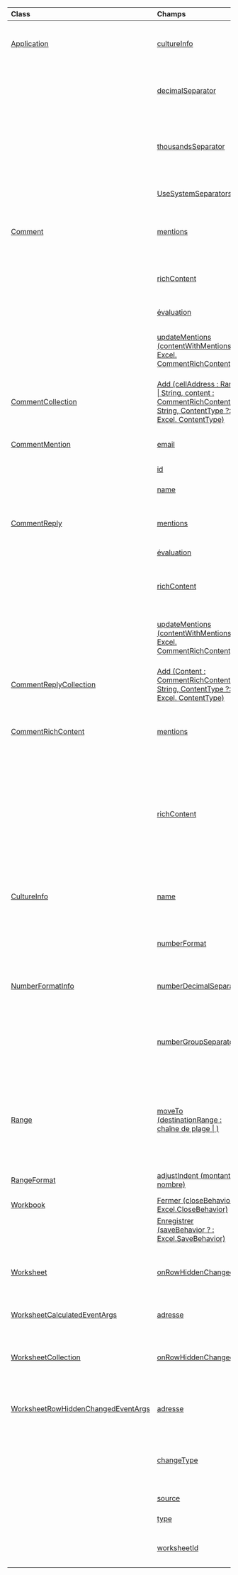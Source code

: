 | Class | Champs | Description |
|:---|:---|:---|
|[Application](/javascript/api/excel/excel.application)|[cultureInfo](/javascript/api/excel/excel.application#cultureinfo)|Fournit des informations basées sur les paramètres de culture système actuels.|
||[decimalSeparator](/javascript/api/excel/excel.application#decimalseparator)|Obtient la chaîne utilisée comme séparateur décimal pour les valeurs numériques.|
||[thousandsSeparator](/javascript/api/excel/excel.application#thousandsseparator)|Obtient la chaîne utilisée pour séparer les groupes de chiffres à gauche du séparateur décimal pour les valeurs numériques.|
||[UseSystemSeparators,](/javascript/api/excel/excel.application#usesystemseparators)|Indique si les séparateurs système d’Excel sont activés.|
|[Comment](/javascript/api/excel/excel.comment)|[mentions](/javascript/api/excel/excel.comment#mentions)|Obtient les entités (par exemple, les personnes) mentionnées dans les commentaires.|
||[richContent](/javascript/api/excel/excel.comment#richcontent)|Obtient le contenu de commentaire enrichi (par exemple, mentions dans les commentaires).|
||[évaluation](/javascript/api/excel/excel.comment#resolved)|État du fil de commentaire.|
||[updateMentions (contentWithMentions : Excel. CommentRichContent)](/javascript/api/excel/excel.comment#updatementions-contentwithmentions-)|Met à jour le contenu de commentaire avec une chaîne spécialement mise en forme et une liste de mentions.|
|[CommentCollection](/javascript/api/excel/excel.commentcollection)|[Add (cellAddress : Range \| String, content : CommentRichContent \| String, ContentType ?: Excel. ContentType)](/javascript/api/excel/excel.commentcollection#add-celladdress--content--contenttype-)|Crée un nouveau commentaire avec le contenu donné sur la cellule donnée.|
|[CommentMention](/javascript/api/excel/excel.commentmention)|[email](/javascript/api/excel/excel.commentmention#email)|Adresse de messagerie de l’entité mentionnée dans Comment.|
||[id](/javascript/api/excel/excel.commentmention#id)|ID de l’entité.|
||[name](/javascript/api/excel/excel.commentmention#name)|Nom de l’entité mentionnée dans Comment.|
|[CommentReply](/javascript/api/excel/excel.commentreply)|[mentions](/javascript/api/excel/excel.commentreply#mentions)|Entités (par exemple, les personnes) mentionnées dans les commentaires.|
||[évaluation](/javascript/api/excel/excel.commentreply#resolved)|État de la réponse de commentaire.|
||[richContent](/javascript/api/excel/excel.commentreply#richcontent)|Contenu de commentaire enrichi (par exemple, mentions dans les commentaires).|
||[updateMentions (contentWithMentions : Excel. CommentRichContent)](/javascript/api/excel/excel.commentreply#updatementions-contentwithmentions-)|Met à jour le contenu de commentaire avec une chaîne spécialement mise en forme et une liste de mentions.|
|[CommentReplyCollection](/javascript/api/excel/excel.commentreplycollection)|[Add (Content : CommentRichContent \| String, ContentType ?: Excel. ContentType)](/javascript/api/excel/excel.commentreplycollection#add-content--contenttype-)|Crée une réponse à un commentaire pour un commentaire.|
|[CommentRichContent](/javascript/api/excel/excel.commentrichcontent)|[mentions](/javascript/api/excel/excel.commentrichcontent#mentions)|Tableau contenant toutes les entités (par exemple, les personnes) mentionnées dans le commentaire.|
||[richContent](/javascript/api/excel/excel.commentrichcontent#richcontent)|Spécifie le contenu enrichi du commentaire (par exemple, le contenu du commentaire avec des mentions, la première entité mentionnée a un attribut ID de 0 et la deuxième entité mentionnée a un attribut ID égal à 1).|
|[CultureInfo](/javascript/api/excel/excel.cultureinfo)|[name](/javascript/api/excel/excel.cultureinfo#name)|Obtient le nom de la culture au format languagecode2-Country/regioncode2 (par exemple, « zh-CN » ou « en-US »).|
||[numberFormat](/javascript/api/excel/excel.cultureinfo#numberformat)|Définit le format d’affichage des nombres approprié pour la culture.|
|[NumberFormatInfo](/javascript/api/excel/excel.numberformatinfo)|[numberDecimalSeparator](/javascript/api/excel/excel.numberformatinfo#numberdecimalseparator)|Obtient la chaîne utilisée comme séparateur décimal pour les valeurs numériques.|
||[numberGroupSeparator](/javascript/api/excel/excel.numberformatinfo#numbergroupseparator)|Obtient la chaîne utilisée pour séparer les groupes de chiffres à gauche du séparateur décimal pour les valeurs numériques.|
|[Range](/javascript/api/excel/excel.range)|[moveTo (destinationRange : chaîne de plage \| )](/javascript/api/excel/excel.range#moveto-destinationrange-)|Déplace les valeurs de cellule, la mise en forme et les formules de la plage actuelle à la plage de destination, en remplaçant les anciennes informations de ces cellules.|
|[RangeFormat](/javascript/api/excel/excel.rangeformat)|[adjustIndent (montant : nombre)](/javascript/api/excel/excel.rangeformat#adjustindent-amount-)|Ajuste la mise en retrait de la plage de mise en forme.|
|[Workbook](/javascript/api/excel/excel.workbook)|[Fermer (closeBehavior ? : Excel.CloseBehavior)](/javascript/api/excel/excel.workbook#close-closebehavior-)|Fermer le classeur actif.|
||[Enregistrer (saveBehavior ? : Excel.SaveBehavior)](/javascript/api/excel/excel.workbook#save-savebehavior-)|Enregistrer le classeur actif.|
|[Worksheet](/javascript/api/excel/excel.worksheet)|[onRowHiddenChanged](/javascript/api/excel/excel.worksheet#onrowhiddenchanged)|Survient lorsque l’état masqué d’une ou plusieurs lignes a été modifié sur une feuille de calcul spécifique.|
|[WorksheetCalculatedEventArgs](/javascript/api/excel/excel.worksheetcalculatedeventargs)|[adresse](/javascript/api/excel/excel.worksheetcalculatedeventargs#address)|Adresse de la plage qui a terminé le calcul.|
|[WorksheetCollection](/javascript/api/excel/excel.worksheetcollection)|[onRowHiddenChanged](/javascript/api/excel/excel.worksheetcollection#onrowhiddenchanged)|Survient lorsque l’état masqué d’une ou plusieurs lignes a été modifié sur une feuille de calcul spécifique.|
|[WorksheetRowHiddenChangedEventArgs](/javascript/api/excel/excel.worksheetrowhiddenchangedeventargs)|[adresse](/javascript/api/excel/excel.worksheetrowhiddenchangedeventargs#address)|Obtient l’adresse de plage qui représente la zone modifiée dans une feuille de calcul spécifique.|
||[changeType](/javascript/api/excel/excel.worksheetrowhiddenchangedeventargs#changetype)|Obtient le type de modification qui représente la manière dont l’événement a été déclenché.|
||[source](/javascript/api/excel/excel.worksheetrowhiddenchangedeventargs#source)|Obtient la source de l’événement.|
||[type](/javascript/api/excel/excel.worksheetrowhiddenchangedeventargs#type)|Obtient le type de l’événement.|
||[worksheetId](/javascript/api/excel/excel.worksheetrowhiddenchangedeventargs#worksheetid)|Obtient l’id de la feuille de calcul dans laquelle les données sont modifiées.|
